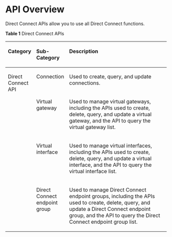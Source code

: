 # API Overview<a name="en-dc_topic_0055025301"></a>

Direct Connect APIs allow you to use all Direct Connect functions.

**Table  1**  Direct Connect APIs

<a name="table5876102613294"></a>
<table><thead align="left"><tr id="row3878122616298"><th class="cellrowborder" valign="top" width="17%" id="mcps1.2.4.1.1"><p id="p487811268290"><a name="p487811268290"></a><a name="p487811268290"></a>Category</p>
</th>
<th class="cellrowborder" valign="top" width="19%" id="mcps1.2.4.1.2"><p id="p68781126182914"><a name="p68781126182914"></a><a name="p68781126182914"></a>Sub-Category</p>
</th>
<th class="cellrowborder" valign="top" width="64%" id="mcps1.2.4.1.3"><p id="p158781726112914"><a name="p158781726112914"></a><a name="p158781726112914"></a>Description</p>
</th>
</tr>
</thead>
<tbody><tr id="row148781026122919"><td class="cellrowborder" rowspan="4" valign="top" width="17%" headers="mcps1.2.4.1.1 "><p id="p16878726162916"><a name="p16878726162916"></a><a name="p16878726162916"></a>Direct Connect API</p>
</td>
<td class="cellrowborder" valign="top" width="19%" headers="mcps1.2.4.1.2 "><p id="p128788265295"><a name="p128788265295"></a><a name="p128788265295"></a>Connection</p>
</td>
<td class="cellrowborder" valign="top" width="64%" headers="mcps1.2.4.1.3 "><p id="p56591328178"><a name="p56591328178"></a><a name="p56591328178"></a>Used to create, query, and update connections.</p>
</td>
</tr>
<tr id="row1987820263297"><td class="cellrowborder" valign="top" headers="mcps1.2.4.1.1 "><p id="p8939172693215"><a name="p8939172693215"></a><a name="p8939172693215"></a>Virtual gateway</p>
</td>
<td class="cellrowborder" valign="top" headers="mcps1.2.4.1.2 "><p id="p49241952"><a name="p49241952"></a><a name="p49241952"></a>Used to manage virtual gateways, including the APIs used to create, delete, query, and update a virtual gateway, and the API to query the virtual gateway list.</p>
</td>
</tr>
<tr id="row87746166614"><td class="cellrowborder" valign="top" headers="mcps1.2.4.1.1 "><p id="p73349397495"><a name="p73349397495"></a><a name="p73349397495"></a>Virtual interface</p>
</td>
<td class="cellrowborder" valign="top" headers="mcps1.2.4.1.2 "><p id="p19860558104553"><a name="p19860558104553"></a><a name="p19860558104553"></a>Used to manage virtual interfaces, including the APIs used to create, delete, query, and update a virtual interface, and the API to query the virtual interface list.</p>
</td>
</tr>
<tr id="row816313459617"><td class="cellrowborder" valign="top" headers="mcps1.2.4.1.1 "><p id="p1216317451267"><a name="p1216317451267"></a><a name="p1216317451267"></a>Direct Connect endpoint group</p>
</td>
<td class="cellrowborder" valign="top" headers="mcps1.2.4.1.2 "><p id="p7163194516616"><a name="p7163194516616"></a><a name="p7163194516616"></a>Used to manage Direct Connect endpoint groups, including the APIs used to create, delete, query, and update a Direct Connect endpoint group, and the API to query the Direct Connect endpoint group list.</p>
</td>
</tr>
</tbody>
</table>

